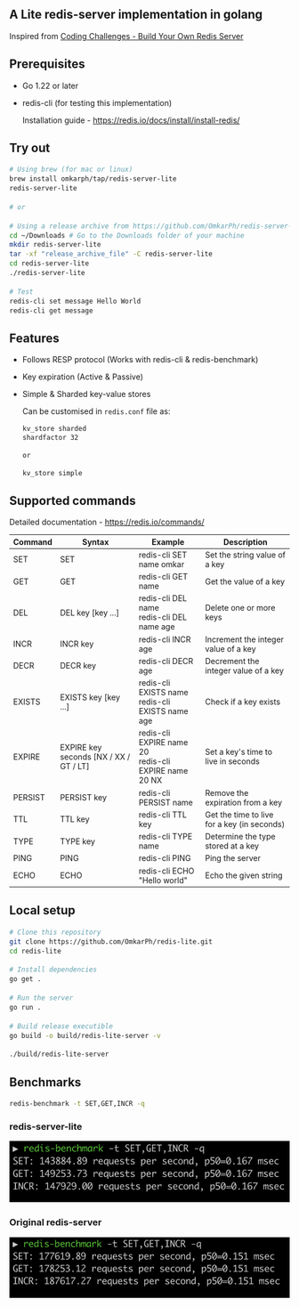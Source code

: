 
## A Lite redis-server implementation in golang

Inspired from [Coding Challenges - Build Your Own Redis Server
](https://codingchallenges.fyi/challenges/challenge-redis)

## Prerequisites

- Go 1.22 or later
- redis-cli (for testing this implementation)
  
  Installation guide - https://redis.io/docs/install/install-redis/

## Try out

```bash
# Using brew (for mac or linux)
brew install omkarph/tap/redis-server-lite
redis-server-lite

# or

# Using a release archive from https://github.com/OmkarPh/redis-server-lite/releases/latest
cd ~/Downloads # Go to the Downloads folder of your machine
mkdir redis-server-lite
tar -xf "release_archive_file" -C redis-server-lite
cd redis-server-lite
./redis-server-lite

# Test
redis-cli set message Hello World
redis-cli get message
```

## Features

- Follows RESP protocol (Works with redis-cli & redis-benchmark)
- Key expiration (Active & Passive)
- Simple & Sharded key-value stores
  
  Can be customised in `redis.conf` file as:
  ```
  kv_store sharded
  shardfactor 32

  or

  kv_store simple
  ```

## Supported commands

Detailed documentation - https://redis.io/commands/

| Command  | Syntax                                   | Example                                                   | Description                                     |
|----------|------------------------------------------|-----------------------------------------------------------|-------------------------------------------------|
| SET      | SET <key> <value>                        | redis-cli SET name omkar                                  | Set the string value of a key                   |
| GET      | GET <key>                                | redis-cli GET name                                        | Get the value of a key                          |
| DEL      | DEL key [key ...]                        | redis-cli DEL name<br/>redis-cli DEL name age             | Delete one or more keys                         |
| INCR     | INCR key                                 | redis-cli INCR age                                        | Increment the integer value of a key            |
| DECR     | DECR key                                 | redis-cli DECR age                                        | Decrement the integer value of a key            |
| EXISTS   | EXISTS key [key ...]                     | redis-cli EXISTS name<br/>redis-cli EXISTS name age       | Check if a key exists                           |
| EXPIRE   | EXPIRE key seconds [NX / XX / GT / LT]   | redis-cli EXPIRE name 20<br/>redis-cli EXPIRE name 20 NX  | Set a key's time to live in seconds             |
| PERSIST  | PERSIST key                              | redis-cli PERSIST name                                    | Remove the expiration from a key                |
| TTL      | TTL key                                  | redis-cli TTL key                                         | Get the time to live for a key (in seconds)     |
| TYPE     | TYPE key                                 | redis-cli TYPE name                                       | Determine the type stored at a key              |
| PING     | PING                                     | redis-cli PING                                            | Ping the server                                 |
| ECHO     | ECHO <message>                           | redis-cli ECHO "Hello world"                              | Echo the given string                           |




## Local setup

```bash
# Clone this repository
git clone https://github.com/OmkarPh/redis-lite.git
cd redis-lite

# Install dependencies
go get .

# Run the server
go run .

# Build release executible
go build -o build/redis-lite-server -v

./build/redis-lite-server
```

## Benchmarks

```bash
redis-benchmark -t SET,GET,INCR -q
```

### redis-server-lite
![redis-server-lite](assets/benchmarkLite.png)

### Original redis-server
![redis-server](assets/benchmarkOg.png)
